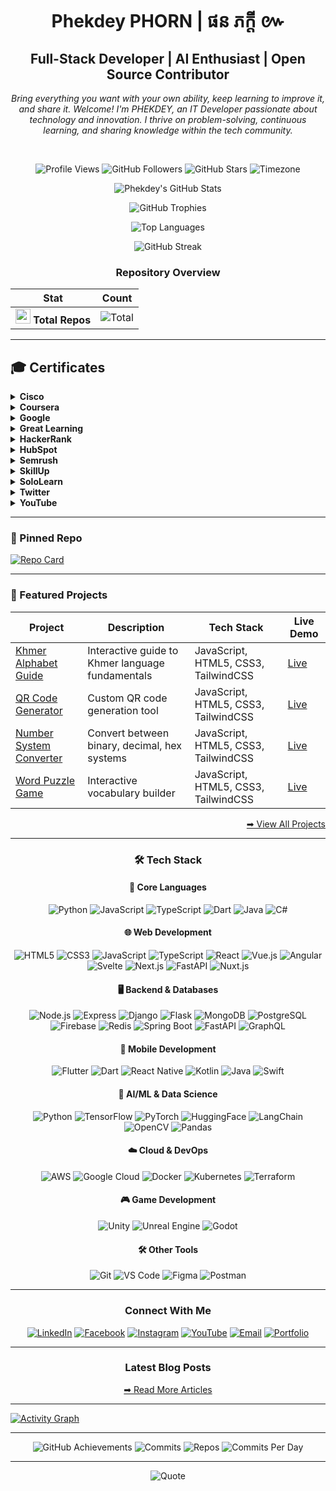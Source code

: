 <div align="center"><h1>Phekdey PHORN | ផន ភក្ដី ៚</h1></div>

<h2 align="center">Full-Stack Developer | AI Enthusiast | Open Source Contributor</h2>

<i><p align="center">
  Bring everything you want with your own ability, keep learning to improve it, and share it. Welcome! I'm PHEKDEY, an IT Developer passionate about technology and innovation. I thrive on problem-solving, continuous learning, and sharing knowledge within the tech community.
</p></i>
<br>

<div align="center">
  
  ![Profile Views](https://komarev.com/ghpvc/?username=phekdey770&label=Profile+Views&color=20C20E&style=flat-square)
  ![GitHub Followers](https://img.shields.io/github/followers/phekdey770?label=Followers&style=social)
  ![GitHub Stars](https://img.shields.io/github/stars/phekdey770?label=Stars&style=social)
  ![Timezone](https://img.shields.io/badge/timezone-GMT%2B7%20(Cambodia)-blue)
  
</div>


<div align="center">

  ![Phekdey's GitHub Stats](https://github-readme-stats.vercel.app/api?username=phekdey770&show_icons=true&theme=dark&hide_border=true&include_all_commits=true&count_private=true&bg_color=0D1117&title_color=20C20E&icon_color=20C20E&text_color=FFFFFF)

  ![GitHub Trophies](https://github-profile-trophy.vercel.app/?username=phekdey770&theme=darkhub&no-frame=true&title=Commit,Stars,Followers,PullRequest,Issues&column=3)
  
  ![Top Languages](https://github-readme-stats.vercel.app/api/top-langs/?username=phekdey770&layout=compact&theme=dark&hide_border=true&bg_color=0D1117&title_color=20C20E&text_color=FFFFFF)
  
  ![GitHub Streak](https://streak-stats.demolab.com/?user=phekdey770&theme=dark&hide_border=true&background=0D1117&stroke=20C20E&ring=20C20E&fire=20C20E&currStreakNum=FFFFFF&sideNums=FFFFFF&currStreakLabel=FFFFFF&sideLabels=FFFFFF&dates=FFFFFF)
  
  

  
  ### Repository Overview
  
  | Stat | Count |
  |------|-------|
  | <img src="https://cdn.jsdelivr.net/gh/devicons/devicon/icons/github/github-original.svg" width="24"/> **Total Repos** | ![Total](https://badges.pufler.dev/repos/phekdey770?color=20C20E) |

</div>

---

## 🎓 Certificates

<details>
<summary><strong>Cisco</strong></summary>

<table>
  <thead>
    <tr>
      <th>No</th>
      <th>Certificate</th>
      <th>Course Name</th>
      <th>Course by</th>
      <th>Completed Date</th>
      <th>Year</th>
    </tr>
  </thead>
  <tbody>
    <tr>
      <td>1</td>
      <td><img src="https://res.cloudinary.com/dowbfb9jg/image/upload/v1748662409/Cisco-JavaScript_Essen-certificate_i3fdqy.png" alt="Cisco 1" width="200"/></td>
      <td>JavaScript Essentials</td>
      <td>Cisco</td>
      <td>YYYY-MM-DD</td>
      <td>YYYY</td>
    </tr>
  </tbody>
</table>

</details>

<details>
<summary><strong>Coursera</strong></summary>

<table>
  <thead>
    <tr>
      <th>No</th>
      <th>Certificate</th>
      <th>Course Name</th>
      <th>Course by</th>
      <th>Completed Date</th>
      <th>Year</th>
    </tr>
  </thead>
  <tbody>
    <tr>
      <td>1</td>
      <td><img src="https://res.cloudinary.com/dowbfb9jg/image/upload/v1748662439/Google_Ads_for_Beginners_cupyvs.png" alt="Coursera 1" width="200"/></td>
      <td>Google Ads for Beginners</td>
      <td>Coursera</td>
      <td>YYYY-MM-DD</td>
      <td>YYYY</td>
    </tr>
    <tr>
      <td>2</td>
      <td><img src="https://res.cloudinary.com/dowbfb9jg/image/upload/v1748662438/Getting_Started_with_Microsoft_Word_fgriij.png" alt="Coursera 2" width="200"/></td>
      <td>Getting Started with Microsoft Word</td>
      <td>Coursera</td>
      <td>YYYY-MM-DD</td>
      <td>YYYY</td>
    </tr>
    <tr>
      <td>3</td>
      <td><img src="https://res.cloudinary.com/dowbfb9jg/image/upload/v1748662438/Introduction_to_Microsoft_Excel_dry06t.png" alt="Coursera 3" width="200"/></td>
      <td>Introduction to Microsoft Excel</td>
      <td>Coursera</td>
      <td>YYYY-MM-DD</td>
      <td>YYYY</td>
    </tr>
    <tr>
      <td>4</td>
      <td><img src="https://res.cloudinary.com/dowbfb9jg/image/upload/v1748662438/Build_a_Full_Website_using_WordPress_pzqaf4.png" alt="Coursera 4" width="200"/></td>
      <td>Build a Full Website using WordPress</td>
      <td>Coursera</td>
      <td>YYYY-MM-DD</td>
      <td>YYYY</td>
    </tr>
    <tr>
      <td>5</td>
      <td><img src="https://res.cloudinary.com/dowbfb9jg/image/upload/v1748662437/Creating_a_Free_Business_Page_with_Blogger_slolhv.png" alt="Coursera 5" width="200"/></td>
      <td>Creating a Free Business Page with Blogger</td>
      <td>Coursera</td>
      <td>YYYY-MM-DD</td>
      <td>YYYY</td>
    </tr>
    <tr>
      <td>6</td>
      <td><img src="https://res.cloudinary.com/dowbfb9jg/image/upload/v1748662436/Build_a_free_website_with_WordPress_uugez0.png" alt="Coursera 6" width="200"/></td>
      <td>Build a free website with WordPress</td>
      <td>Coursera</td>
      <td>YYYY-MM-DD</td>
      <td>YYYY</td>
    </tr>
  </tbody>
</table>

</details>

<details>
<summary><strong>Google</strong></summary>

<table>
  <thead>
    <tr>
      <th>No</th>
      <th>Certificate</th>
      <th>Course Name</th>
      <th>Course by</th>
      <th>Completed Date</th>
      <th>Year</th>
    </tr>
  </thead>
  <tbody>
    <tr>
      <td>1</td>
      <td><img src="https://res.cloudinary.com/dowbfb9jg/image/upload/v1748662462/Introduction_to_Responsible_AI_pauk34.png" alt="Google 1" width="200"/></td>
      <td>Introduction to Responsible AI</td>
      <td>Google</td>
      <td>YYYY-MM-DD</td>
      <td>YYYY</td>
    </tr>
    <tr>
      <td>2</td>
      <td><img src="https://res.cloudinary.com/dowbfb9jg/image/upload/v1748662461/Introduction_to_Image_Generation_n6g9xz.png" alt="Google 2" width="200"/></td>
      <td>Introduction to Image Generation</td>
      <td>Google</td>
      <td>YYYY-MM-DD</td>
      <td>YYYY</td>
    </tr>
    <tr>
      <td>3</td>
      <td><img src="https://res.cloudinary.com/dowbfb9jg/image/upload/v1748662461/Google-Introduction_to_Data_Studio_dmiep7.png" alt="Google 3" width="200"/></td>
      <td>Introduction to Data Studio</td>
      <td>Google</td>
      <td>YYYY-MM-DD</td>
      <td>YYYY</td>
    </tr>
    <tr>
      <td>4</td>
      <td><img src="https://res.cloudinary.com/dowbfb9jg/image/upload/v1748662460/Google-Google_Tag_Manager_Fundamentals_ctw8uw.png" alt="Google 4" width="200"/></td>
      <td>Google Tag Manager Fundamentals</td>
      <td>Google</td>
      <td>YYYY-MM-DD</td>
      <td>YYYY</td>
    </tr>
    <tr>
      <td>5</td>
      <td><img src="https://res.cloudinary.com/dowbfb9jg/image/upload/v1748662460/Google-Google_Analytics_for_Power_Users_v985zl.png" alt="Google 5" width="200"/></td>
      <td>Google Analytics for Power Users</td>
      <td>Google</td>
      <td>YYYY-MM-DD</td>
      <td>YYYY</td>
    </tr>
    <tr>
      <td>6</td>
      <td><img src="https://res.cloudinary.com/dowbfb9jg/image/upload/v1748662459/Google-Google_Analytics_Certification_hfcxvr.png" alt="Google 6" width="200"/></td>
      <td>Google Analytics Certification</td>
      <td>Google</td>
      <td>YYYY-MM-DD</td>
      <td>YYYY</td>
    </tr>
    <tr>
      <td>7</td>
      <td><img src="https://res.cloudinary.com/dowbfb9jg/image/upload/v1748662459/Google-Google_Analytics_for_Beginners_qo8zyx.png" alt="Google 7" width="200"/></td>
      <td>Google Analytics for Beginners</td>
      <td>Google</td>
      <td>YYYY-MM-DD</td>
      <td>YYYY</td>
    </tr>
    <tr>
      <td>8</td>
      <td><img src="https://res.cloudinary.com/dowbfb9jg/image/upload/v1748662458/Google-Google_Ads_Video_Certification_tgdi3r.png" alt="Google 8" width="200"/></td>
      <td>Google Ads Video Certification</td>
      <td>Google</td>
      <td>YYYY-MM-DD</td>
      <td>YYYY</td>
    </tr>
    <tr>
      <td>9</td>
      <td><img src="https://res.cloudinary.com/dowbfb9jg/image/upload/v1748662458/Google-Fundamentals_of_digital_marketing-certificate_tzg2jb.png" alt="Google 9" width="200"/></td>
      <td>Fundamentals of Digital Marketing</td>
      <td>Google</td>
      <td>YYYY-MM-DD</td>
      <td>YYYY</td>
    </tr>
    <tr>
      <td>10</td>
      <td><img src="https://res.cloudinary.com/dowbfb9jg/image/upload/v1748662457/Google-Campaign_manager_360_Certification_Exam_gphqjk.png" alt="Google 10" width="200"/></td>
      <td>Campaign Manager 360 Certification Exam</td>
      <td>Google</td>
      <td>YYYY-MM-DD</td>
      <td>YYYY</td>
    </tr>
    <tr>
      <td>11</td>
      <td><img src="https://res.cloudinary.com/dowbfb9jg/image/upload/v1748662457/Google-Getting_Started_With_Google_Analytics_360_iwgpcp.png" alt="Google 11" width="200"/></td>
      <td>Getting Started With Google Analytics 360</td>
      <td>Google</td>
      <td>YYYY-MM-DD</td>
      <td>YYYY</td>
    </tr>
    <tr>
      <td>12</td>
      <td><img src="https://res.cloudinary.com/dowbfb9jg/image/upload/v1748662456/Google-Google_Ads_Search_Certification_mavhiv.png" alt="Google 12" width="200"/></td>
      <td>Google Ads Search Certification</td>
      <td>Google</td>
      <td>YYYY-MM-DD</td>
      <td>YYYY</td>
    </tr>
    <tr>
      <td>13</td>
      <td><img src="https://res.cloudinary.com/dowbfb9jg/image/upload/v1748662455/Google-Google_Ads_Display_Certification_tuguwa.png" alt="Google 13" width="200"/></td>
      <td>Google Ads Display Certification</td>
      <td>Google</td>
      <td>YYYY-MM-DD</td>
      <td>YYYY</td>
    </tr>
    <tr>
      <td>14</td>
      <td><img src="https://res.cloudinary.com/dowbfb9jg/image/upload/v1748662455/Google-Advanced_Google_Analytics_fub3tm.png" alt="Google 14" width="200"/></td>
      <td>Advanced Google Analytics</td>
      <td>Google</td>
      <td>YYYY-MM-DD</td>
      <td>YYYY</td>
    </tr>
    <tr>
      <td>15</td>
      <td><img src="https://res.cloudinary.com/dowbfb9jg/image/upload/v1748662454/Google-Google_Ads_Apps_Certification_srvtxa.png" alt="Google 15" width="200"/></td>
      <td>Google Ads Apps Certification</td>
      <td>Google</td>
      <td>YYYY-MM-DD</td>
      <td>YYYY</td>
    </tr>
  </tbody>
</table>

</details>

<details>
<summary><strong>Great Learning</strong></summary>

<table>
  <thead>
    <tr>
      <th>No</th>
      <th>Certificate</th>
      <th>Course Name</th>
      <th>Course by</th>
      <th>Completed Date</th>
      <th>Year</th>
    </tr>
  </thead>
  <tbody>
    <tr>
      <td>1</td>
      <td><img src="https://res.cloudinary.com/dowbfb9jg/image/upload/v1748664074/Great_Learning-What_is_IoT_vm024z.png" alt="Great Learning 1" width="200"/></td>
      <td>What is IoT</td>
      <td>Great Learning</td>
      <td>YYYY-MM-DD</td>
      <td>YYYY</td>
    </tr>
    <tr>
      <td>2</td>
      <td><img src="https://res.cloudinary.com/dowbfb9jg/image/upload/v1748664072/Great_Learning-Visual_Studio_Online_rlmjgo.png" alt="Great Learning 2" width="200"/></td>
      <td>Visual Studio Online</td>
      <td>Great Learning</td>
      <td>YYYY-MM-DD</td>
      <td>YYYY</td>
    </tr>
    <tr>
      <td>3</td>
      <td><img src="https://res.cloudinary.com/dowbfb9jg/image/upload/v1748664070/Great_Learning-Visual_Graphics_in_C_pljqw3.png" alt="Great Learning 3" width="200"/></td>
      <td>Visual Graphics in C</td>
      <td>Great Learning</td>
      <td>YYYY-MM-DD</td>
      <td>YYYY</td>
    </tr>
    <tr>
      <td>4</td>
      <td><img src="https://res.cloudinary.com/dowbfb9jg/image/upload/v1748664069/Great_Learning-SQL_for_Data_Science_at82rb.png" alt="Great Learning 4" width="200"/></td>
      <td>SQL for Data Science</td>
      <td>Great Learning</td>
      <td>YYYY-MM-DD</td>
      <td>YYYY</td>
    </tr>
    <tr>
      <td>5</td>
      <td><img src="https://res.cloudinary.com/dowbfb9jg/image/upload/v1748664067/Great_Learning-SEO_Strategies_asspxw.png" alt="Great Learning 5" width="200"/></td>
      <td>SEO Strategies</td>
      <td>Great Learning</td>
      <td>YYYY-MM-DD</td>
      <td>YYYY</td>
    </tr>
    <tr>
      <td>6</td>
      <td><img src="https://res.cloudinary.com/dowbfb9jg/image/upload/v1748664066/Great_Learning-PowerPoint_for_Beginners_cyakfu.png" alt="Great Learning 6" width="200"/></td>
      <td>PowerPoint for Beginners</td>
      <td>Great Learning</td>
      <td>YYYY-MM-DD</td>
      <td>YYYY</td>
    </tr>
    <tr>
      <td>7</td>
      <td><img src="https://res.cloudinary.com/dowbfb9jg/image/upload/v1748664063/Great_Learning-PHP_kcmtz6.png" alt="Great Learning 7" width="200"/></td>
      <td>PHP</td>
      <td>Great Learning</td>
      <td>YYYY-MM-DD</td>
      <td>YYYY</td>
    </tr>
    <tr>
      <td>8</td>
      <td><img src="https://res.cloudinary.com/dowbfb9jg/image/upload/v1748664062/Great_Learning-Operators_in_MySQL_julogm.png" alt="Great Learning 8" width="200"/></td>
      <td>Operators in MySQL</td>
      <td>Great Learning</td>
      <td>YYYY-MM-DD</td>
      <td>YYYY</td>
    </tr>
    <tr>
      <td>9</td>
      <td><img src="https://res.cloudinary.com/dowbfb9jg/image/upload/v1748664060/Great_Learning-OOPs_in_Java_sz4eug.png" alt="Great Learning 9" width="200"/></td>
      <td>OOPs in Java</td>
      <td>Great Learning</td>
      <td>YYYY-MM-DD</td>
      <td>YYYY</td>
    </tr>
    <tr>
      <td>10</td>
      <td><img src="https://res.cloudinary.com/dowbfb9jg/image/upload/v1748664058/Great_Learning-OOPs_Concepts_in_C_tjzx8q.png" alt="Great Learning 10" width="200"/></td>
      <td>OOPs Concepts in C</td>
      <td>Great Learning</td>
      <td>YYYY-MM-DD</td>
      <td>YYYY</td>
    </tr>
    <tr>
      <td>11</td>
      <td><img src="https://res.cloudinary.com/dowbfb9jg/image/upload/v1748664057/Great_Learning-Microsoft_Azure_Application_az3n7d.png" alt="Great Learning 11" width="200"/></td>
      <td>Microsoft Azure Application</td>
      <td>Great Learning</td>
      <td>YYYY-MM-DD</td>
      <td>YYYY</td>
    </tr>
    <tr>
      <td>12</td>
      <td><img src="https://res.cloudinary.com/dowbfb9jg/image/upload/v1748664055/Great_Learning-JQuery_Tutorial_ovkufz.png" alt="Great Learning 12" width="200"/></td>
      <td>JQuery Tutorial</td>
      <td>Great Learning</td>
      <td>YYYY-MM-DD</td>
      <td>YYYY</td>
    </tr>
    <tr>
      <td>13</td>
      <td><img src="https://res.cloudinary.com/dowbfb9jg/image/upload/v1748664053/Great_Learning-JDBC_in_Java_wgdsna.png" alt="Great Learning 13" width="200"/></td>
      <td>JDBC in Java</td>
      <td>Great Learning</td>
      <td>YYYY-MM-DD</td>
      <td>YYYY</td>
    </tr>
    <tr>
      <td>14</td>
      <td><img src="https://res.cloudinary.com/dowbfb9jg/image/upload/v1748664052/Great_Learning-JavaScript_Projects_ojhbga.png" alt="Great Learning 14" width="200"/></td>
      <td>JavaScript Projects</td>
      <td>Great Learning</td>
      <td>YYYY-MM-DD</td>
      <td>YYYY</td>
    </tr>
    <tr>
      <td>15</td>
      <td><img src="https://res.cloudinary.com/dowbfb9jg/image/upload/v1748664050/Great_Learning-Java_Programming_macv9u.png" alt="Great Learning 15" width="200"/></td>
      <td>Java Programming</td>
      <td>Great Learning</td>
      <td>YYYY-MM-DD</td>
      <td>YYYY</td>
    </tr>
    <tr>
      <td>16</td>
      <td><img src="https://res.cloudinary.com/dowbfb9jg/image/upload/v1748664049/Great_Learning-Java_Data_Structures_for_Intermediate_Level_p4tfxj.png" alt="Great Learning 16" width="200"/></td>
      <td>Java Data Structures for Intermediate Level</td>
      <td>Great Learning</td>
      <td>YYYY-MM-DD</td>
      <td>YYYY</td>
    </tr>
    <tr>
      <td>17</td>
      <td><img src="https://res.cloudinary.com/dowbfb9jg/image/upload/v1748664047/Great_Learning-Java_Data_Structures_for_Beginners_ewdvhi.png" alt="Great Learning 17" width="200"/></td>
      <td>Java Data Structures for Beginners</td>
      <td>Great Learning</td>
      <td>YYYY-MM-DD</td>
      <td>YYYY</td>
    </tr>
    <tr>
      <td>18</td>
      <td><img src="https://res.cloudinary.com/dowbfb9jg/image/upload/v1748664045/Great_Learning-Java_Basic_Programs_qb8mnt.png" alt="Great Learning 18" width="200"/></td>
      <td>Java Basic Programs</td>
      <td>Great Learning</td>
      <td>YYYY-MM-DD</td>
      <td>YYYY</td>
    </tr>
    <tr>
      <td>19</td>
      <td><img src="https://res.cloudinary.com/dowbfb9jg/image/upload/v1748664044/Great_Learning-Java_Algorithms_hlcmli.png" alt="Great Learning 19" width="200"/></td>
      <td>Java Algorithms</td>
      <td>Great Learning</td>
      <td>YYYY-MM-DD</td>
      <td>YYYY</td>
    </tr>
    <tr>
      <td>20</td>
      <td><img src="https://res.cloudinary.com/dowbfb9jg/image/upload/v1748664042/Great_Learning-Introduction_to_JavaScript_lp5lhy.png" alt="Great Learning 20" width="200"/></td>
      <td>Introduction to JavaScript</td>
      <td>Great Learning</td>
      <td>YYYY-MM-DD</td>
      <td>YYYY</td>
    </tr>
    <tr>
      <td>21</td>
      <td><img src="https://res.cloudinary.com/dowbfb9jg/image/upload/v1748664041/Great_Learning-Instagram_Marketing_Fundamentals_lijikp.png" alt="Great Learning 21" width="200"/></td>
      <td>Instagram Marketing Fundamentals</td>
      <td>Great Learning</td>
      <td>YYYY-MM-DD</td>
      <td>YYYY</td>
    </tr>
    <tr>
      <td>22</td>
      <td><img src="https://res.cloudinary.com/dowbfb9jg/image/upload/v1748664039/Great_Learning-HTML_Attributes_and_Tags_t61ft1.png" alt="Great Learning 22" width="200"/></td>
      <td>HTML Attributes and Tags</td>
      <td>Great Learning</td>
      <td>YYYY-MM-DD</td>
      <td>YYYY</td>
    </tr>
    <tr>
      <td>23</td>
      <td><img src="https://res.cloudinary.com/dowbfb9jg/image/upload/v1748664038/Great_Learning-Google_Video_Campaign_soe6uj.png" alt="Great Learning 23" width="200"/></td>
      <td>Google Video Campaign</td>
      <td>Great Learning</td>
      <td>YYYY-MM-DD</td>
      <td>YYYY</td>
    </tr>
    <tr>
      <td>24</td>
      <td><img src="https://res.cloudinary.com/dowbfb9jg/image/upload/v1748664036/Great_Learning-Google_Search_Campaign_tp7gei.png" alt="Great Learning 24" width="200"/></td>
      <td>Google Search Campaign</td>
      <td>Great Learning</td>
      <td>YYYY-MM-DD</td>
      <td>YYYY</td>
    </tr>
    <tr>
      <td>25</td>
      <td><img src="https://res.cloudinary.com/dowbfb9jg/image/upload/v1748664035/Great_Learning-Google_Display_Campaign_emhb21.png" alt="Great Learning 25" width="200"/></td>
      <td>Google Display Campaign</td>
      <td>Great Learning</td>
      <td>YYYY-MM-DD</td>
      <td>YYYY</td>
    </tr>
    <tr>
      <td>26</td>
      <td><img src="https://res.cloudinary.com/dowbfb9jg/image/upload/v1748664033/Great_Learning-Google_Discovery_Campaign_pcvmag.png" alt="Great Learning 26" width="200"/></td>
      <td>Google Discovery Campaign</td>
      <td>Great Learning</td>
      <td>YYYY-MM-DD</td>
      <td>YYYY</td>
    </tr>
    <tr>
      <td>27</td>
      <td><img src="https://res.cloudinary.com/dowbfb9jg/image/upload/v1748664032/Great_Learning-Google_Colab_Python_xlag3t.png" alt="Great Learning 27" width="200"/></td>
      <td>Google Colab Python</td>
      <td>Great Learning</td>
      <td>YYYY-MM-DD</td>
      <td>YYYY</td>
    </tr>
    <tr>
      <td>28</td>
      <td><img src="https://res.cloudinary.com/dowbfb9jg/image/upload/v1748664030/Great_Learning-Google_App_Campaign_jo8pmf.png" alt="Great Learning 28" width="200"/></td>
      <td>Google App Campaign</td>
      <td>Great Learning</td>
      <td>YYYY-MM-DD</td>
      <td>YYYY</td>
    </tr>
    <tr>
      <td>29</td>
      <td><img src="https://res.cloudinary.com/dowbfb9jg/image/upload/v1748664029/Great_Learning-Google_Analytics_isl3tx.png" alt="Great Learning 29" width="200"/></td>
      <td>Google Analytics</td>
      <td>Great Learning</td>
      <td>YYYY-MM-DD</td>
      <td>YYYY</td>
    </tr>
    <tr>
      <td>30</td>
      <td><img src="https://res.cloudinary.com/dowbfb9jg/image/upload/v1748664027/Great_Learning-Front_End_Development_-_HTML_boqq5s.png" alt="Great Learning 30" width="200"/></td>
      <td>Front End Development - HTML</td>
      <td>Great Learning</td>
      <td>YYYY-MM-DD</td>
      <td>YYYY</td>
    </tr>
    <tr>
      <td>31</td>
      <td><img src="https://res.cloudinary.com/dowbfb9jg/image/upload/v1748664026/Great_Learning-Front_End_Development_-_CSS_dhg34h.png" alt="Great Learning 31" width="200"/></td>
      <td>Front End Development - CSS</td>
      <td>Great Learning</td>
      <td>YYYY-MM-DD</td>
      <td>YYYY</td>
    </tr>
    <tr>
      <td>32</td>
      <td><img src="https://res.cloudinary.com/dowbfb9jg/image/upload/v1748664024/Great_Learning-Facebook_Business_Manager_ijdh0o.png" alt="Great Learning 32" width="200"/></td>
      <td>Facebook Business Manager</td>
      <td>Great Learning</td>
      <td>YYYY-MM-DD</td>
      <td>YYYY</td>
    </tr>
    <tr>
      <td>33</td>
      <td><img src="https://res.cloudinary.com/dowbfb9jg/image/upload/v1748664023/Great_Learning-Excel_Tips_and_Tricks_lowcst.png" alt="Great Learning 33" width="200"/></td>
      <td>Excel Tips and Tricks</td>
      <td>Great Learning</td>
      <td>YYYY-MM-DD</td>
      <td>YYYY</td>
    </tr>
    <tr>
      <td>34</td>
      <td><img src="https://res.cloudinary.com/dowbfb9jg/image/upload/v1748664021/Great_Learning-Excel_for_Beginners_unuc2q.png" alt="Great Learning 34" width="200"/></td>
      <td>Excel for Beginners</td>
      <td>Great Learning</td>
      <td>YYYY-MM-DD</td>
      <td>YYYY</td>
    </tr>
    <tr>
      <td>35</td>
      <td><img src="https://res.cloudinary.com/dowbfb9jg/image/upload/v1748664020/Great_Learning-Ecommerce_Website_with_HTML_CSS_fsixfx.png" alt="Great Learning 35" width="200"/></td>
      <td>Ecommerce Website with HTML CSS</td>
      <td>Great Learning</td>
      <td>YYYY-MM-DD</td>
      <td>YYYY</td>
    </tr>
    <tr>
      <td>36</td>
      <td><img src="https://res.cloudinary.com/dowbfb9jg/image/upload/v1748664018/Great_Learning-Design_App_axwr5l.png" alt="Great Learning 36" width="200"/></td>
      <td>Design App</td>
      <td>Great Learning</td>
      <td>YYYY-MM-DD</td>
      <td>YYYY</td>
    </tr>
    <tr>
      <td>37</td>
      <td><img src="https://res.cloudinary.com/dowbfb9jg/image/upload/v1748664017/Great_Learning-Data_Structure_Algorithms_in_Java_for_Intermediate_Level_fcm70d.png" alt="Great Learning 37" width="200"/></td>
      <td>Data Structure Algorithms in Java for Intermediate Level</td>
      <td>Great Learning</td>
      <td>YYYY-MM-DD</td>
      <td>YYYY</td>
    </tr>
    <tr>
      <td>38</td>
      <td><img src="https://res.cloudinary.com/dowbfb9jg/image/upload/v1748664016/Great_Learning-Data_Analytics_using_Excel_emiuup.png" alt="Great Learning 38" width="200"/></td>
      <td>Data Analytics using Excel</td>
      <td>Great Learning</td>
      <td>YYYY-MM-DD</td>
      <td>YYYY</td>
    </tr>
    <tr>
      <td>39</td>
      <td><img src="https://res.cloudinary.com/dowbfb9jg/image/upload/v1748664014/Great_Learning-CSS_Tutorial_chyjcx.png" alt="Great Learning 39" width="200"/></td>
      <td>CSS Tutorial</td>
      <td>Great Learning</td>
      <td>YYYY-MM-DD</td>
      <td>YYYY</td>
    </tr>
    <tr>
      <td>40</td>
      <td><img src="https://res.cloudinary.com/dowbfb9jg/image/upload/v1748664013/Great_Learning-CSS_Properties_chxgqv.png" alt="Great Learning 40" width="200"/></td>
      <td>CSS Properties</td>
      <td>Great Learning</td>
      <td>YYYY-MM-DD</td>
      <td>YYYY</td>
    </tr>
    <tr>
      <td>41</td>
      <td><img src="https://res.cloudinary.com/dowbfb9jg/image/upload/v1748664012/Great_Learning-Create_a_IPL_theme_Landing_page_with_CSS_and_HTML_x1rjt2.png" alt="Great Learning 41" width="200"/></td>
      <td>Create a IPL theme Landing page with CSS and HTML</td>
      <td>Great Learning</td>
      <td>YYYY-MM-DD</td>
      <td>YYYY</td>
    </tr>
    <tr>
      <td>42</td>
      <td><img src="https://res.cloudinary.com/dowbfb9jg/image/upload/v1748664011/Great_Learning-Collections_in_Java_w6tjvz.png" alt="Great Learning 42" width="200"/></td>
      <td>Collections in Java</td>
      <td>Great Learning</td>
      <td>YYYY-MM-DD</td>
      <td>YYYY</td>
    </tr>
    <tr>
      <td>43</td>
      <td><img src="https://res.cloudinary.com/dowbfb9jg/image/upload/v1748664009/Great_Learning-C_Tutorial_rl6qtv.png" alt="Great Learning 43" width="200"/></td>
      <td>C Tutorial</td>
      <td>Great Learning</td>
      <td>YYYY-MM-DD</td>
      <td>YYYY</td>
    </tr>
    <tr>
      <td>44</td>
      <td><img src="https://res.cloudinary.com/dowbfb9jg/image/upload/v1748664008/Great_Learning-C_for_Beginners_biolds.png" alt="Great Learning 44" width="200"/></td>
      <td>C for Beginners</td>
      <td>Great Learning</td>
      <td>YYYY-MM-DD</td>
      <td>YYYY</td>
    </tr>
    <tr>
      <td>45</td>
      <td><img src="https://res.cloudinary.com/dowbfb9jg/image/upload/v1748664006/Great_Learing-Dev_C_Tutorial_jy5ecn.png" alt="Great Learning 45" width="200"/></td>
      <td>Dev C Tutorial</td>
      <td>Great Learning</td>
      <td>YYYY-MM-DD</td>
      <td>YYYY</td>
    </tr>
    <tr>
      <td>46</td>
      <td><img src="https://res.cloudinary.com/dowbfb9jg/image/upload/v1748664006/Great_Learning-Building_Games_using_JavaScript_u5nqxx.png" alt="Great Learning 46" width="200"/></td>
      <td>Building Games using JavaScript</td>
      <td>Great Learning</td>
      <td>YYYY-MM-DD</td>
      <td>YYYY</td>
    </tr>
    <tr>
      <td>47</td>
      <td><img src="https://res.cloudinary.com/dowbfb9jg/image/upload/v1748664005/ChatGPT_for_Beginners_gscxfr.png" alt="Great Learning 47" width="200"/></td>
      <td>ChatGPT for Beginners</td>
      <td>Great Learning</td>
      <td>YYYY-MM-DD</td>
      <td>YYYY</td>
    </tr>
  </tbody>
</table>

</details>

<details>
<summary><strong>HackerRank</strong></summary>

<table>
  <thead>
    <tr>
      <th>No</th>
      <th>Certificate</th>
      <th>Course Name</th>
      <th>Course by</th>
      <th>Completed Date</th>
      <th>Year</th>
    </tr>
  </thead>
  <tbody>
    <tr>
      <td>1</td>
      <td><img src="https://res.cloudinary.com/dowbfb9jg/image/upload/v1748662577/Hacker_Rank-sql_intermediate_certificate_ihafux.png" alt="HackerRank 1" width="200"/></td>
      <td>SQL Intermediate Certificate</td>
      <td>HackerRank</td>
      <td>YYYY-MM-DD</td>
      <td>YYYY</td>
    </tr>
    <tr>
      <td>2</td>
      <td><img src="https://res.cloudinary.com/dowbfb9jg/image/upload/v1748662577/Hacker_Rank-sql_basic_certificate_izb5qo.png" alt="HackerRank 2" width="200"/></td>
      <td>SQL Basic Certificate</td>
      <td>HackerRank</td>
      <td>YYYY-MM-DD</td>
      <td>YYYY</td>
    </tr>
  </tbody>
</table>

</details>

<details>
<summary><strong>HubSpot</strong></summary>

<table>
  <thead>
    <tr>
      <th>No</th>
      <th>Certificate</th>
      <th>Course Name</th>
      <th>Course by</th>
      <th>Completed Date</th>
      <th>Year</th>
    </tr>
  </thead>
  <tbody>
    <tr>
      <td>1</td>
      <td><img src="https://res.cloudinary.com/dowbfb9jg/image/upload/v1748662598/Hub-Email_Marketing_svwyay.png" alt="HubSpot 1" width="200"/></td>
      <td>Email Marketing</td>
      <td>HubSpot</td>
      <td>YYYY-MM-DD</td>
      <td>YYYY</td>
    </tr>
    <tr>
      <td>2</td>
      <td><img src="https://res.cloudinary.com/dowbfb9jg/image/upload/v1748662598/Hub-Growth-Driven_Design_alleh8.png" alt="HubSpot 2" width="200"/></td>
      <td>Growth-Driven Design</td>
      <td>HubSpot</td>
      <td>YYYY-MM-DD</td>
      <td>YYYY</td>
    </tr>
    <tr>
      <td>3</td>
      <td><img src="https://res.cloudinary.com/dowbfb9jg/image/upload/v1748662597/Hub-Digital_Marketing_en5bxc.png" alt="HubSpot 3" width="200"/></td>
      <td>Digital Marketing</td>
      <td>HubSpot</td>
      <td>YYYY-MM-DD</td>
      <td>YYYY</td>
    </tr>
    <tr>
      <td>4</td>
      <td><img src="https://res.cloudinary.com/dowbfb9jg/image/upload/v1748662597/Hub-Digital_Advertising_uejizh.png" alt="HubSpot 4" width="200"/></td>
      <td>Digital Advertising</td>
      <td>HubSpot</td>
      <td>YYYY-MM-DD</td>
      <td>YYYY</td>
    </tr>
  </tbody>
</table>

</details>

<details>
<summary><strong>Semrush</strong></summary>

<table>
  <thead>
    <tr>
      <th>No</th>
      <th>Certificate</th>
      <th>Course Name</th>
      <th>Course by</th>
      <th>Completed Date</th>
      <th>Year</th>
    </tr>
  </thead>
  <tbody>
    <tr>
      <td>1</td>
      <td><img src="https://res.cloudinary.com/dowbfb9jg/image/upload/v1748662616/Semrush-How_to_Get_More_Customers_with_Your_Small_Business_Website_with_Wes_McDowell_khy7si.png" alt="Semrush 1" width="200"/></td>
      <td>How to Get More Customers with Your Small Business Website with Wes McDowell</td>
      <td>Semrush</td>
      <td>YYYY-MM-DD</td>
      <td>YYYY</td>
    </tr>
  </tbody>
</table>

</details>

<details>
<summary><strong>SkillUp</strong></summary>

<table>
  <thead>
    <tr>
      <th>No</th>
      <th>Certificate</th>
      <th>Course Name</th>
      <th>Course by</th>
      <th>Completed Date</th>
      <th>Year</th>
    </tr>
  </thead>
  <tbody>
    <tr>
      <td>1</td>
      <td><img src="https://res.cloudinary.com/dowbfb9jg/image/upload/v1748662952/SkillUp-Learn_Advanced_C_Course_Online_wxf5y4.png" alt="SkillUp 1" width="200"/></td>
      <td>Learn Advanced C Course Online</td>
      <td>SkillUp</td>
      <td>YYYY-MM-DD</td>
      <td>YYYY</td>
    </tr>
    <tr>
      <td>2</td>
      <td><img src="https://res.cloudinary.com/dowbfb9jg/image/upload/v1748662951/SkillUp-JavaScript_for_Beginners_hkwhrg.png" alt="SkillUp 2" width="200"/></td>
      <td>JavaScript for Beginners</td>
      <td>SkillUp</td>
      <td>YYYY-MM-DD</td>
      <td>YYYY</td>
    </tr>
    <tr>
      <td>3</td>
      <td><img src="https://res.cloudinary.com/dowbfb9jg/image/upload/v1748662951/SkillUp-Java_Certification_Course_jg1snv.png" alt="SkillUp 3" width="200"/></td>
      <td>Java Certification Course</td>
      <td>SkillUp</td>
      <td>YYYY-MM-DD</td>
      <td>YYYY</td>
    </tr>
    <tr>
      <td>4</td>
      <td><img src="https://res.cloudinary.com/dowbfb9jg/image/upload/v1748662950/SkillUp-Introduction_to_SQL_izh99b.png" alt="SkillUp 4" width="200"/></td>
      <td>Introduction to SQL</td>
      <td>SkillUp</td>
      <td>YYYY-MM-DD</td>
      <td>YYYY</td>
    </tr>
    <tr>
      <td>5</td>
      <td><img src="https://res.cloudinary.com/dowbfb9jg/image/upload/v1748662950/SkillUp-Introduction_to_PHP_scu3xr.png" alt="SkillUp 5" width="200"/></td>
      <td>Introduction to PHP</td>
      <td>SkillUp</td>
      <td>YYYY-MM-DD</td>
      <td>YYYY</td>
    </tr>
    <tr>
      <td>6</td>
      <td><img src="https://res.cloudinary.com/dowbfb9jg/image/upload/v1748662949/SkillUp-Introduction_to_MS_Excel_tdoodj.png" alt="SkillUp 6" width="200"/></td>
      <td>Introduction to MS Excel</td>
      <td>SkillUp</td>
      <td>YYYY-MM-DD</td>
      <td>YYYY</td>
    </tr>
    <tr>
      <td>7</td>
      <td><img src="https://res.cloudinary.com/dowbfb9jg/image/upload/v1748662948/SkillUp-Introduction_to_IoT_k9yiba.png" alt="SkillUp 7" width="200"/></td>
      <td>Introduction to IoT</td>
      <td>SkillUp</td>
      <td>YYYY-MM-DD</td>
      <td>YYYY</td>
    </tr>
    <tr>
      <td>8</td>
      <td><img src="https://res.cloudinary.com/dowbfb9jg/image/upload/v1748662948/SkillUp-Introduction_to_HTML_bs8tih.png" alt="SkillUp 8" width="200"/></td>
      <td>Introduction to HTML</td>
      <td>SkillUp</td>
      <td>YYYY-MM-DD</td>
      <td>YYYY</td>
    </tr>
    <tr>
      <td>9</td>
      <td><img src="https://res.cloudinary.com/dowbfb9jg/image/upload/v1748662947/SkillUp-Introduction_to_CSS_ryzxzn.png" alt="SkillUp 9" width="200"/></td>
      <td>Introduction to CSS</td>
      <td>SkillUp</td>
      <td>YYYY-MM-DD</td>
      <td>YYYY</td>
    </tr>
    <tr>
      <td>10</td>
      <td><img src="https://res.cloudinary.com/dowbfb9jg/image/upload/v1748662947/SkillUp-Introduction_to_C_plus_plus_ggfptt.png" alt="SkillUp 10" width="200"/></td>
      <td>Introduction to C++</td>
      <td>SkillUp</td>
      <td>YYYY-MM-DD</td>
      <td>YYYY</td>
    </tr>
    <tr>
      <td>11</td>
      <td><img src="https://res.cloudinary.com/dowbfb9jg/image/upload/v1748662946/SkillUp-Introduction_to_Android_Studio_af7owz.png" alt="SkillUp 11" width="200"/></td>
      <td>Introduction to Android Studio</td>
      <td>SkillUp</td>
      <td>YYYY-MM-DD</td>
      <td>YYYY</td>
    </tr>
    <tr>
      <td>12</td>
      <td><img src="https://res.cloudinary.com/dowbfb9jg/image/upload/v1748662946/SkillUp-Excel_Dashboard_for_Beginners_iblec2.png" alt="SkillUp 12" width="200"/></td>
      <td>Excel Dashboard for Beginners</td>
      <td>SkillUp</td>
      <td>YYYY-MM-DD</td>
      <td>YYYY</td>
    </tr>
    <tr>
      <td>13</td>
      <td><img src="https://res.cloudinary.com/dowbfb9jg/image/upload/v1748662945/Introduction_to_LinkedIn_Marketing_lw5ybd.png" alt="SkillUp 13" width="200"/></td>
      <td>Introduction to LinkedIn Marketing</td>
      <td>SkillUp</td>
      <td>YYYY-MM-DD</td>
      <td>YYYY</td>
    </tr>
    <tr>
      <td>14</td>
      <td><img src="https://res.cloudinary.com/dowbfb9jg/image/upload/v1748662944/Introduction_to_Kali_Linux_Basics_j4ryrs.png" alt="SkillUp 14" width="200"/></td>
      <td>Introduction to Kali Linux Basics</td>
      <td>SkillUp</td>
      <td>YYYY-MM-DD</td>
      <td>YYYY</td>
    </tr>
    <tr>
      <td>15</td>
      <td><img src="https://res.cloudinary.com/dowbfb9jg/image/upload/v1748662944/Introduction_to_ITIL_V4_op9f5u.png" alt="SkillUp 15" width="200"/></td>
      <td>Introduction to ITIL V4</td>
      <td>SkillUp</td>
      <td>YYYY-MM-DD</td>
      <td>YYYY</td>
    </tr>
    <tr>
      <td>16</td>
      <td><img src="https://res.cloudinary.com/dowbfb9jg/image/upload/v1748662943/Introduction_to_Blogging_Basics_Course_ihsqqm.png" alt="SkillUp 16" width="200"/></td>
      <td>Introduction to Blogging Basics Course</td>
      <td>SkillUp</td>
      <td>YYYY-MM-DD</td>
      <td>YYYY</td>
    </tr>
    <tr>
      <td>17</td>
      <td><img src="https://res.cloudinary.com/dowbfb9jg/image/upload/v1748662943/Introduction_to_Affiliate_Marketing_for_Beginners_d2g16d.png" alt="SkillUp 17" width="200"/></td>
      <td>Introduction to Affiliate Marketing for Beginners</td>
      <td>SkillUp</td>
      <td>YYYY-MM-DD</td>
      <td>YYYY</td>
    </tr>
    <tr>
      <td>18</td>
      <td><img src="https://res.cloudinary.com/dowbfb9jg/image/upload/v1748662942/Basics_Tutorial_on_Business_rfrmwb.png" alt="SkillUp 18" width="200"/></td>
      <td>Basics Tutorial on Business</td>
      <td>SkillUp</td>
      <td>YYYY-MM-DD</td>
      <td>YYYY</td>
    </tr>
    <tr>
      <td>19</td>
      <td><img src="https://res.cloudinary.com/dowbfb9jg/image/upload/v1748662942/Google_Sheets_g5mgph.png" alt="SkillUp 19" width="200"/></td>
      <td>Google Sheets</td>
      <td>SkillUp</td>
      <td>YYYY-MM-DD</td>
      <td>YYYY</td>
    </tr>
    <tr>
      <td>20</td>
      <td><img src="https://res.cloudinary.com/dowbfb9jg/image/upload/v1748662942/Basic_of_SaaS_Business_Online_maibni.png" alt="SkillUp 20" width="200"/></td>
      <td>Basic of SaaS Business Online</td>
      <td>SkillUp</td>
      <td>YYYY-MM-DD</td>
      <td>YYYY</td>
    </tr>
    <tr>
      <td>21</td>
      <td><img src="https://res.cloudinary.com/dowbfb9jg/image/upload/v1748662942/Innovating_with_Google_Cloud_AI_r6uof7.png" alt="SkillUp 21" width="200"/></td>
      <td>Innovating with Google Cloud AI</td>
      <td>SkillUp</td>
      <td>YYYY-MM-DD</td>
      <td>YYYY</td>
    </tr>
    <tr>
      <td>22</td>
      <td><img src="https://res.cloudinary.com/dowbfb9jg/image/upload/v1748662941/Google_Docs_kikhdx.png" alt="SkillUp 22" width="200"/></td>
      <td>Google Docs</td>
      <td>SkillUp</td>
      <td>YYYY-MM-DD</td>
      <td>YYYY</td>
    </tr>
    <tr>
      <td>23</td>
      <td><img src="https://res.cloudinary.com/dowbfb9jg/image/upload/v1748662941/Digital_Security_Fundamentals_oj53tm.png" alt="SkillUp 23" width="200"/></td>
      <td>Digital Security Fundamentals</td>
      <td>SkillUp</td>
      <td>YYYY-MM-DD</td>
      <td>YYYY</td>
    </tr>
    <tr>
      <td>24</td>
      <td><img src="https://res.cloudinary.com/dowbfb9jg/image/upload/v1748662941/ChatGPT_for_Cybersecurity_hogo7i.png" alt="SkillUp 24" width="200"/></td>
      <td>ChatGPT for Cybersecurity</td>
      <td>SkillUp</td>
      <td>YYYY-MM-DD</td>
      <td>YYYY</td>
    </tr>
    <tr>
      <td>25</td>
      <td><img src="https://res.cloudinary.com/dowbfb9jg/image/upload/v1748662941/Gemini_in_Google_Drive_kf7hy0.png" alt="SkillUp 25" width="200"/></td>
      <td>Gemini in Google Drive</td>
      <td>SkillUp</td>
      <td>YYYY-MM-DD</td>
      <td>YYYY</td>
    </tr>
    <tr>
      <td>26</td>
      <td><img src="https://res.cloudinary.com/dowbfb9jg/image/upload/v1748662940/Artificial_Intelligence_Beginners_Guide_-_What_is_AI_lo8y1m.png" alt="SkillUp 26" width="200"/></td>
      <td>Artificial Intelligence Beginners Guide - What is AI</td>
      <td>SkillUp</td>
      <td>YYYY-MM-DD</td>
      <td>YYYY</td>
    </tr>
  </tbody>
</table>

</details>

<details>
<summary><strong>SoloLearn</strong></summary>

<table>
  <thead>
    <tr>
      <th>No</th>
      <th>Certificate</th>
      <th>Course Name</th>
      <th>Course by</th>
      <th>Completed Date</th>
      <th>Year</th>
    </tr>
  </thead>
  <tbody>
    <tr>
      <td>1</td>
      <td><img src="https://res.cloudinary.com/dowbfb9jg/image/upload/v1748663109/Sololearn_-_Web_Development_Fundamentals_dwlsqx.png" alt="SoloLearn 1" width="200"/></td>
      <td>Web Development Fundamentals</td>
      <td>SoloLearn</td>
      <td>YYYY-MM-DD</td>
      <td>YYYY</td>
    </tr>
    <tr>
      <td>2</td>
      <td><img src="https://res.cloudinary.com/dowbfb9jg/image/upload/v1748663109/Sololearn_-_SQL_tmvbcd.png" alt="SoloLearn 2" width="200"/></td>
      <td>SQL</td>
      <td>SoloLearn</td>
      <td>YYYY-MM-DD</td>
      <td>YYYY</td>
    </tr>
    <tr>
      <td>3</td>
      <td><img src="https://res.cloudinary.com/dowbfb9jg/image/upload/v1748663108/Sololearn_-_Responsive_Web_Design_u98vtd.png" alt="SoloLearn 3" width="200"/></td>
      <td>Responsive Web Design</td>
      <td>SoloLearn</td>
      <td>YYYY-MM-DD</td>
      <td>YYYY</td>
    </tr>
    <tr>
      <td>4</td>
      <td><img src="https://res.cloudinary.com/dowbfb9jg/image/upload/v1748663108/Sololearn_-_HTML_acicwb.png" alt="SoloLearn 4" width="200"/></td>
      <td>HTML</td>
      <td>SoloLearn</td>
      <td>YYYY-MM-DD</td>
      <td>YYYY</td>
    </tr>
  </tbody>
</table>

</details>

<details>
<summary><strong>Twitter</strong></summary>

<table>
  <thead>
    <tr>
      <th>No</th>
      <th>Certificate</th>
      <th>Course Name</th>
      <th>Course by</th>
      <th>Completed Date</th>
      <th>Year</th>
    </tr>
  </thead>
  <tbody>
    <tr>
      <td>1</td>
      <td><img src="https://res.cloudinary.com/dowbfb9jg/image/upload/v1748663219/Twitter-TwitterFlightSchool_Video_Badge_lp6wwx.png" alt="Twitter 1" width="200"/></td>
      <td>Twitter Flight School Video Badge</td>
      <td>Twitter</td>
      <td>YYYY-MM-DD</td>
      <td>YYYY</td>
    </tr>
    <tr>
      <td>2</td>
      <td><img src="https://res.cloudinary.com/dowbfb9jg/image/upload/v1748663218/Twitter-Twitter_for_Creatives_zttfek.png" alt="Twitter 2" width="200"/></td>
      <td>Twitter for Creatives</td>
      <td>Twitter</td>
      <td>YYYY-MM-DD</td>
      <td>YYYY</td>
    </tr>
    <tr>
      <td>3</td>
      <td><img src="https://res.cloudinary.com/dowbfb9jg/image/upload/v1748663218/Twitter-Performance_Fundamentals_Badge_ztxnzo.png" alt="Twitter 3" width="200"/></td>
      <td>Performance Fundamentals Badge</td>
      <td>Twitter</td>
      <td>YYYY-MM-DD</td>
      <td>YYYY</td>
    </tr>
    <tr>
      <td>4</td>
      <td><img src="https://res.cloudinary.com/dowbfb9jg/image/upload/v1748663217/Twitter-Launch_and_Connect_Badge_ud6x46.png" alt="Twitter 4" width="200"/></td>
      <td>Launch and Connect Badge</td>
      <td>Twitter</td>
      <td>YYYY-MM-DD</td>
      <td>YYYY</td>
    </tr>
    <tr>
      <td>5</td>
      <td><img src="https://res.cloudinary.com/dowbfb9jg/image/upload/v1748663216/Twitter-Get_Started_On_Twitter_bgcydd.png" alt="Twitter 5" width="200"/></td>
      <td>Get Started On Twitter</td>
      <td>Twitter</td>
      <td>YYYY-MM-DD</td>
      <td>YYYY</td>
    </tr>
    <tr>
      <td>6</td>
      <td><img src="https://res.cloudinary.com/dowbfb9jg/image/upload/v1748663215/Twitter-Cross-Border_Advertising_rjdt0y.png" alt="Twitter 6" width="200"/></td>
      <td>Cross-Border Advertising</td>
      <td>Twitter</td>
      <td>YYYY-MM-DD</td>
      <td>YYYY</td>
    </tr>
    <tr>
      <td>7</td>
      <td><img src="https://res.cloudinary.com/dowbfb9jg/image/upload/v1748663215/Twitter-Ads_Manager_Fundamentals_who05e.png" alt="Twitter 7" width="200"/></td>
      <td>Ads Manager Fundamentals</td>
      <td>Twitter</td>
      <td>YYYY-MM-DD</td>
      <td>YYYY</td>
    </tr>
  </tbody>
</table>

</details>

<details>
<summary><strong>YouTube</strong></summary>

<table>
  <thead>
    <tr>
      <th>No</th>
      <th>Certificate</th>
      <th>Course Name</th>
      <th>Course by</th>
      <th>Completed Date</th>
      <th>Year</th>
    </tr>
  </thead>
  <tbody>
    <tr>
      <td>1</td>
      <td><img src="https://res.cloudinary.com/dowbfb9jg/image/upload/v1748663250/YouTube-YouTube_Music_Rights_Management_xtx5kt.png" alt="YouTube 1" width="200"/></td>
      <td>YouTube Music Rights Management</td>
      <td>YouTube</td>
      <td>YYYY-MM-DD</td>
      <td>YYYY</td>
    </tr>
    <tr>
      <td>2</td>
      <td><img src="https://res.cloudinary.com/dowbfb9jg/image/upload/v1748663248/YouTube-YouTube_Music_Certification_jtlj8u.png" alt="YouTube 2" width="200"/></td>
      <td>YouTube Music Certification</td>
      <td>YouTube</td>
      <td>YYYY-MM-DD</td>
      <td>YYYY</td>
    </tr>
  </tbody>
</table>

</details>

---

### 📌 Pinned Repo
[![Repo Card](https://github-readme-stats.vercel.app/api/pin/?username=phekdey770&repo=phekdey770&theme=dark&hide_border=true&bg_color=0D1117&title_color=20C20E&text_color=FFFFFF)](https://github.com/phekdey770/phekdey770)

---

### 🚀 Featured Projects

| Project | Description | Tech Stack | Live Demo |
|---------|-------------|------------|-----------|
| [Khmer Alphabet Guide](https://phekdey-khmer-alphabet-guide.netlify.app/) | Interactive guide to Khmer language fundamentals | JavaScript, HTML5, CSS3, TailwindCSS | [Live](https://phekdey-khmer-alphabet-guide.netlify.app/) |
| [QR Code Generator](https://phekdey-qr-code-generator.netlify.app/) | Custom QR code generation tool | JavaScript, HTML5, CSS3, TailwindCSS | [Live](https://phekdey-qr-code-generator.netlify.app/) |
| [Number System Converter](https://phekdey-number-system-converter.netlify.app/) | Convert between binary, decimal, hex systems | JavaScript, HTML5, CSS3, TailwindCSS | [Live](https://phekdey-number-system-converter.netlify.app/) |
| [Word Puzzle Game](https://phekdey-word-puzzle-game.netlify.app/) | Interactive vocabulary builder | JavaScript, HTML5, CSS3, TailwindCSS | [Live](https://phekdey-word-puzzle-game.netlify.app/) |

<div align="right">
  
  [➡ View All Projects](https://phekdey.netlify.app/#projects)
  
</div>

---

<div align="center">
  
  ### 🛠️ Tech Stack
  
  #### 📌 **Core Languages**
  ![Python](https://img.shields.io/badge/Python-3776AB?style=for-the-badge&logo=python&logoColor=white)
  ![JavaScript](https://img.shields.io/badge/JavaScript-F7DF1E?style=for-the-badge&logo=javascript&logoColor=black)
  ![TypeScript](https://img.shields.io/badge/TypeScript-3178C6?style=for-the-badge&logo=typescript&logoColor=white)
  ![Dart](https://img.shields.io/badge/Dart-0175C2?style=for-the-badge&logo=dart&logoColor=white)
  ![Java](https://img.shields.io/badge/Java-ED8B00?style=for-the-badge&logo=openjdk&logoColor=white)
  ![C#](https://img.shields.io/badge/C%23-239120?style=for-the-badge&logo=c-sharp&logoColor=white)

  
  #### 🌐 Web Development
  ![HTML5](https://img.shields.io/badge/-HTML5-E34F26?style=for-the-badge&logo=html5&logoColor=white)
  ![CSS3](https://img.shields.io/badge/-CSS3-1572B6?style=for-the-badge&logo=css3)
  ![JavaScript](https://img.shields.io/badge/-JavaScript-F7DF1E?style=for-the-badge&logo=javascript&logoColor=black)
  ![TypeScript](https://img.shields.io/badge/-TypeScript-3178C6?style=for-the-badge&logo=typescript&logoColor=white)
  ![React](https://img.shields.io/badge/-React-61DAFB?style=for-the-badge&logo=react&logoColor=black)
  ![Vue.js](https://img.shields.io/badge/-Vue.js-4FC08D?style=for-the-badge&logo=vuedotjs&logoColor=white)
  ![Angular](https://img.shields.io/badge/-Angular-DD0031?style=for-the-badge&logo=angular&logoColor=white)
  ![Svelte](https://img.shields.io/badge/-Svelte-FF3E00?style=for-the-badge&logo=svelte&logoColor=white)
  ![Next.js](https://img.shields.io/badge/Next.js-000000?style=for-the-badge&logo=nextdotjs&logoColor=white)
  ![FastAPI](https://img.shields.io/badge/FastAPI-009688?style=for-the-badge&logo=fastapi&logoColor=white)
  ![Nuxt.js](https://img.shields.io/badge/-Nuxt.js-00DC82?style=for-the-badge&logo=nuxtdotjs&logoColor=white)

  
  #### 🖥️ Backend & Databases
  ![Node.js](https://img.shields.io/badge/-Node.js-339933?style=for-the-badge&logo=nodedotjs&logoColor=white)
  ![Express](https://img.shields.io/badge/-Express-000000?style=for-the-badge&logo=express&logoColor=white)
  ![Django](https://img.shields.io/badge/-Django-092E20?style=for-the-badge&logo=django&logoColor=white)
  ![Flask](https://img.shields.io/badge/-Flask-000000?style=for-the-badge&logo=flask&logoColor=white)
  ![MongoDB](https://img.shields.io/badge/-MongoDB-47A248?style=for-the-badge&logo=mongodb&logoColor=white)
  ![PostgreSQL](https://img.shields.io/badge/-PostgreSQL-4169E1?style=for-the-badge&logo=postgresql&logoColor=white)
  ![Firebase](https://img.shields.io/badge/Firebase-FFCA28?style=for-the-badge&logo=firebase&logoColor=black)
  ![Redis](https://img.shields.io/badge/Redis-DC382D?style=for-the-badge&logo=redis&logoColor=white)
  ![Spring Boot](https://img.shields.io/badge/-Spring_Boot-6DB33F?style=for-the-badge&logo=springboot&logoColor=white)
  ![FastAPI](https://img.shields.io/badge/-FastAPI-009688?style=for-the-badge&logo=fastapi&logoColor=white)
  ![GraphQL](https://img.shields.io/badge/-GraphQL-E10098?style=for-the-badge&logo=graphql&logoColor=white)

  
  #### 📱 Mobile Development
  ![Flutter](https://img.shields.io/badge/-Flutter-02569B?style=for-the-badge&logo=flutter&logoColor=white)
  ![Dart](https://img.shields.io/badge/Dart-0175C2?style=for-the-badge&logo=dart&logoColor=white)
  ![React Native](https://img.shields.io/badge/-React_Native-61DAFB?style=for-the-badge&logo=react&logoColor=black)
  ![Kotlin](https://img.shields.io/badge/-Kotlin-7F52FF?style=for-the-badge&logo=kotlin&logoColor=white)
  ![Java](https://img.shields.io/badge/Java-ED8B00?style=for-the-badge&logo=openjdk&logoColor=white)
  ![Swift](https://img.shields.io/badge/Swift-F05138?style=for-the-badge&logo=swift&logoColor=white)

  
  #### 🤖 AI/ML & Data Science
  ![Python](https://img.shields.io/badge/-Python-3776AB?style=for-the-badge&logo=python&logoColor=white)
  ![TensorFlow](https://img.shields.io/badge/TensorFlow-FF6F00?style=for-the-badge&logo=tensorflow&logoColor=white)
  ![PyTorch](https://img.shields.io/badge/PyTorch-EE4C2C?style=for-the-badge&logo=pytorch&logoColor=white)
  ![HuggingFace](https://img.shields.io/badge/HuggingFace-FFD21E?style=for-the-badge&logo=huggingface&logoColor=black)
  ![LangChain](https://img.shields.io/badge/LangChain-00A67D?style=for-the-badge&logo=langchain&logoColor=white)
  ![OpenCV](https://img.shields.io/badge/OpenCV-5C3EE8?style=for-the-badge&logo=opencv&logoColor=white)
  ![Pandas](https://img.shields.io/badge/-Pandas-150458?style=for-the-badge&logo=pandas&logoColor=white)

  
  #### ☁️ Cloud & DevOps
  ![AWS](https://img.shields.io/badge/-AWS-232F3E?style=for-the-badge&logo=amazonaws&logoColor=white)
  ![Google Cloud](https://img.shields.io/badge/Google_Cloud-4285F4?style=for-the-badge&logo=googlecloud&logoColor=white)
  ![Docker](https://img.shields.io/badge/Docker-2496ED?style=for-the-badge&logo=docker&logoColor=white)
  ![Kubernetes](https://img.shields.io/badge/Kubernetes-326CE5?style=for-the-badge&logo=kubernetes&logoColor=white)
  ![Terraform](https://img.shields.io/badge/Terraform-7B42BC?style=for-the-badge&logo=terraform&logoColor=white)

  
  #### 🎮 **Game Development**
  ![Unity](https://img.shields.io/badge/-Unity-000000?style=for-the-badge&logo=unity&logoColor=white)
  ![Unreal Engine](https://img.shields.io/badge/-Unreal_Engine-0E1128?style=for-the-badge&logo=unrealengine&logoColor=white)
  ![Godot](https://img.shields.io/badge/-Godot-478CBF?style=for-the-badge&logo=godotengine&logoColor=white)

  
  #### 🛠 **Other Tools**
  ![Git](https://img.shields.io/badge/Git-F05032?style=for-the-badge&logo=git&logoColor=white)
  ![VS Code](https://img.shields.io/badge/VS_Code-007ACC?style=for-the-badge&logo=visualstudiocode&logoColor=white)
  ![Figma](https://img.shields.io/badge/Figma-F24E1E?style=for-the-badge&logo=figma&logoColor=white)
  ![Postman](https://img.shields.io/badge/Postman-FF6C37?style=for-the-badge&logo=postman&logoColor=white)

</div>

---

<div align="center">

  ### Connect With Me
  
  [![LinkedIn](https://img.shields.io/badge/-LinkedIn-0A66C2?style=for-the-badge&logo=linkedin&logoColor=white)](https://www.linkedin.com/in/phekdey-phorn-3b67101aa/)
  [![Facebook](https://img.shields.io/badge/-Facebook-1877F2?style=for-the-badge&logo=facebook&logoColor=white)](https://www.facebook.com/phorn.phekdey.kh)
  [![Instagram](https://img.shields.io/badge/-Instagram-E4405F?style=for-the-badge&logo=instagram&logoColor=white)](https://www.instagram.com/ronin.khmer/)
  [![YouTube](https://img.shields.io/badge/-YouTube-FF0000?style=for-the-badge&logo=youtube&logoColor=white)](https://www.youtube.com/@phekdypheng2165)
  [![Email](https://img.shields.io/badge/-Email-D14836?style=for-the-badge&logo=gmail&logoColor=white)](mailto:phekdey.pheng99@gmail.com)
  [![Portfolio](https://img.shields.io/badge/-Portfolio-20C20E?style=for-the-badge&logo=google-chrome&logoColor=white)](https://phekdey.netlify.app/)
  
</div>

---

<div align="center">
  
  ### Latest Blog Posts
  
  [➡ Read More Articles](https://phekdey.netlify.app/#home)

</div>

---

[![Activity Graph](https://github-readme-activity-graph.vercel.app/graph?username=phekdey770&bg_color=0D1117&color=20C20E&line=20C20E&point=FFFFFF&area=true&hide_border=true)](https://github.com/phekdey770)

---

<div align="center">
  
  ![GitHub Achievements](https://github-profile-summary-cards.vercel.app/api/cards/profile-details?username=phekdey770&theme=github_dark)
  ![Commits](https://github-profile-summary-cards.vercel.app/api/cards/productive-time?username=phekdey770&theme=github_dark)
  ![Repos](https://github-profile-summary-cards.vercel.app/api/cards/repos-per-language?username=phekdey770&theme=github_dark)
  ![Commits Per Day](https://github-profile-summary-cards.vercel.app/api/cards/stats?username=phekdey770&theme=github_dark)

</div>

---

<div align="center">
  
  ![Quote](https://quotes-github-readme.vercel.app/api?type=horizontal&theme=dark&quote=រៀនច្រើន+ចេះច្រើន+រៀនគ្មានថ្មៃបញ្ចប់&author=Phekdey+Phorn)
  
</div>
